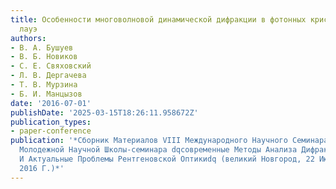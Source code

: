```yaml
---
title: Особенности многоволновой динамической дифракции в фотонных кристаллах в геометрии
  лауэ
authors:
- В. А. Бушуев
- В. Б. Новиков
- С. Е. Свяховский
- Л. В. Дергачева
- Т. В. Мурзина
- Б. И. Манцызов
date: '2016-07-01'
publishDate: '2025-03-15T18:26:11.958672Z'
publication_types:
- paper-conference
publication: '*Сборник Материалов VIII Международного Научного Семинара И VI Международной
  Молодежной Научной Школы-семинара dqсовременные Методы Анализа Дифракционных Данных
  И Актуальные Проблемы Рентгеновской Оптикиdq (великий Новгород, 22 Июня - 02 Июля
  2016 Г.)*'
---
```

